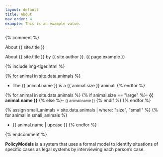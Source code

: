 ```yaml
---
layout: default
title: About
nav_order: 4
example: This is an example value.
---
```


{% comment %}

About {{ site.title }}

About {{ site.title }} by {{ site.author }}.
{{ page.example }}


{% include img-tiger.html %}

{% for animal in site.data.animals %}
- The {{ animal.name }} is a {{ animal.size }} animal.
{% endfor %}

{% for animal in site.data.animals %}
{% if animal.size == "large" %}- <strong style="color: {{ animal.color }};">{{ animal.name }}</strong>
{% else %}- <small>{{ animal.name }}</small>
{% endif %}
{% endfor %}

{% assign small_animals = site.data.animals | where: "size", "small" %}
{% for animal in small_animals %}
- {{ animal.name | upcase }}
{% endfor %}

{% endcomment %}

**PolicyModels** is a system that uses a formal model to identify situations of specific cases as legal systems by interviewing each person’s case.


